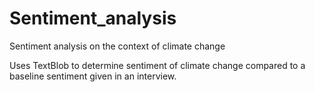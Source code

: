 # Sentiment_analysis
Sentiment analysis on the context of climate change


Uses TextBlob to determine sentiment of climate change compared to a baseline sentiment given in an interview.

